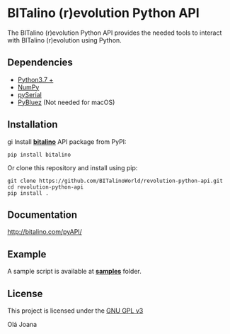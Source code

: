 # BITalino (r)evolution Python API

The BITalino (r)evolution Python API provides the needed tools to interact with BITalino (r)evolution using Python.

## Dependencies

- [Python3.7 +](https://www.python.org/downloads/)
- [NumPy](https://github.com/numpy/numpy)
- [pySerial](https://github.com/pyserial/pyserial)
- [PyBluez](https://github.com/pybluez/pybluez) (Not needed for macOS)

## Installation
gi
Install [**bitalino**](https://pypi.org/project/bitalino/) API package from PyPI:

```winbatch
pip install bitalino
```

Or clone this repository and install using pip:

```winbatch
git clone https://github.com/BITalinoWorld/revolution-python-api.git
cd revolution-python-api
pip install .
```

## Documentation

<http://bitalino.com/pyAPI/>

## Example

A sample script is available at [**samples**](samples) folder.

## License

This project is licensed under the [GNU GPL v3](LICENSE.md)


Olá Joana